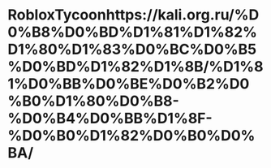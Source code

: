 # RobloxTycoonhttps://kali.org.ru/%D0%B8%D0%BD%D1%81%D1%82%D1%80%D1%83%D0%BC%D0%B5%D0%BD%D1%82%D1%8B/%D1%81%D0%BB%D0%BE%D0%B2%D0%B0%D1%80%D0%B8-%D0%B4%D0%BB%D1%8F-%D0%B0%D1%82%D0%B0%D0%BA/

